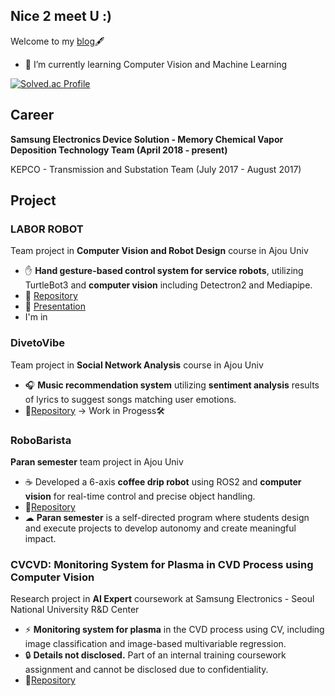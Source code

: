 ## Nice 2 meet U :)

Welcome to my [blog](https://imjaeseokk.github.io/)🖋
- 🌱 I’m currently learning Computer Vision and Machine Learning 



[![Solved.ac Profile](http://mazassumnida.wtf/api/v2/generate_badge?boj=jaeseokk)](https://solved.ac/profile/jaeseokk)

## Career

**Samsung Electronics Device Solution - Memory Chemical Vapor Deposition Technology Team (April 2018 - present)**

KEPCO - Transmission and Substation Team (July 2017 - August 2017)

## Project

### LABOR ROBOT
Team project in **Computer Vision and Robot Design** course in Ajou Univ

- ✋ **Hand gesture-based control system for service robots**, utilizing TurtleBot3 and **computer vision** including Detectron2 and Mediapipe.
- 📁 [Repository](https://github.com/Imjaeseokk/Ajou_ComputerVisionAndRobotDesign)
- 🎤 [Presentation](https://github.com/Imjaeseokk/Ajou_ComputerVisionAndRobotDesign/tree/main/presentation)
- I'm in 

### DivetoVibe
Team project in **Social Network Analysis** course in Ajou Univ

- 🎧 **Music recommendation system** utilizing **sentiment analysis** results of lyrics to suggest songs matching user emotions.
- 📁[Repository](https://github.com/Imjaeseokk/Ajou_SocialNetworkAnalysis/tree/main/Project) → Work in Progess🛠️

### RoboBarista
**Paran semester** team project in Ajou Univ

- ☕ Developed a 6-axis **coffee drip robot** using ROS2 and **computer vision** for real-time control and precise object handling.
- 📁[Repository](https://github.com/RoboBarista)
- ☁ **Paran semester** is a self-directed program where students design and execute projects to develop autonomy and create meaningful impact.

### CVCVD: Monitoring System for Plasma in CVD Process using Computer Vision
Research project in **AI Expert** coursework at Samsung Electronics - Seoul National University R&D Center

- ⚡ **Monitoring system for plasma** in the CVD process using CV, including image classification and image-based multivariable regression.
- 🔒 **Details not disclosed.** Part of an internal training coursework assignment and cannot be disclosed due to confidentiality.
- 📁[Repository](https://github.com/Imjaeseokk/ai-expert)




<!--
**Imjaeseokk/Imjaeseokk** is a ✨ _special_ ✨ repository because its `README.md` (this file) appears on your GitHub profile.

Here are some ideas to get you started:

- 🔭 I’m currently working on ...
- 🌱 I’m currently learning ...
- 👯 I’m looking to collaborate on ...
- 🤔 I’m looking for help with ...
- 💬 Ask me about ...
- 📫 How to reach me: ...
- 😄 Pronouns: ...
- ⚡ Fun fact: ...
-->
